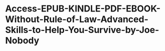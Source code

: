 # Access-EPUB-KINDLE-PDF-EBOOK-Without-Rule-of-Law-Advanced-Skills-to-Help-You-Survive-by-Joe-Nobody